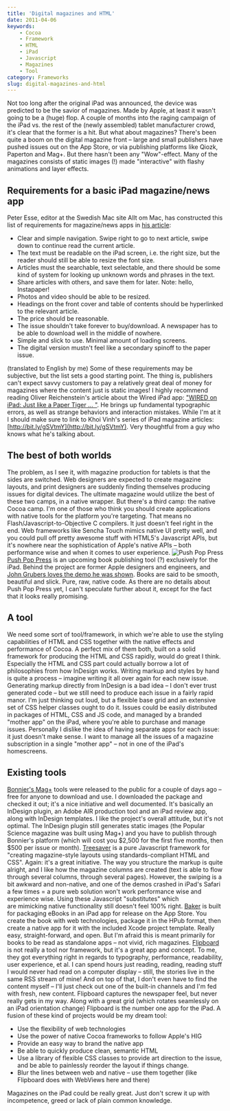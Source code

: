 ```yaml
---
title: 'Digital magazines and HTML'
date: 2011-04-06
keywords:
    - Cocoa
    - Framework
    - HTML
    - iPad
    - Javascript
    - Magazines
    - Tool
category: Frameworks
slug: digital-magazines-and-html
---
```


Not too long after the original iPad was announced, the device was predicted to be the savior of
magazines. Made by Apple, at least it wasn't going to be a (huge) flop. A couple of months into the
raging campaign of the iPad vs. the rest of the (newly assembled) tablet manufacturer crowd, it's
clear that the former is a hit. But what about magazines? There's been quite a boom on the digital
magazine front – large and small publishers have pushed issues out on the App Store, or via
publishing platforms like Qiozk, Paperton and Mag+. But there hasn't been any "Wow"-effect. Many of
the magazines consists of static images (!) made "interactive" with flashy animations and layer
effects.

## Requirements for a basic iPad magazine/news app

Peter Esse, editor at the Swedish Mac site Allt om Mac, has constructed this list of requirements
for magazine/news apps in
[his article](http://alltommac.se/artiklar/tidningsapparna-ett-han-mot-lasarna/):

- Clear and simple navigation. Swipe right to go to next article, swipe down to continue read the
  current article.
- The text must be readable on the iPad screen, i.e. the right size, but the reader should still be
  able to resize the font size.
- Articles must the searchable, text selectable, and there should be some kind of system for looking
  up unknown words and phrases in the text.
- Share articles with others, and save them for later. Note: hello, Instapaper!
- Photos and video should be able to be resized.
- Headings on the front cover and table of contents should be hyperlinked to the relevant article.
- The price should be reasonable.
- The issue shouldn't take forever to buy/download. A newspaper has to be able to download well in
  the middle of nowhere.
- Simple and slick to use. Minimal amount of loading screens.
- The digital version mustn't feel like a secondary spinoff to the paper issue.

(translated to English by me) Some of these requirements may be subjective, but the list sets a good
starting point. The thing is, publishers can't expect savvy customers to pay a relatively great deal
of money for magazines where the content just is static images! I highly recommend reading Oliver
Reichenstein's article about the Wired iPad app:
["WIRED on iPad: Just like a Paper Tiger ... "](http://www.informationarchitects.jp/en/wired-on-ipad-just-like-a-paper-tiger/).
He brings up fundamental typographic errors, as well as strange behaviors and interaction mistakes.
While I'm at it I should make sure to link to Khoi Vinh's series of iPad magazine articles: 
[http://bit.ly/gSVtmY](http://bit.ly/gSVtmY). Very thoughtful from a guy who knows what he's talking
about.

## The best of both worlds

The problem, as I see it, with magazine production for tablets is that the sides are switched. Web
designers are expected to create magazine layouts, and print designers are suddenly finding
themselves producing issues for digital devices. The ultimate magazine would utilize the best of
these two camps, in a native wrapper. But there's a third camp: the native Cocoa camp. I'm one of
those who think you should create applications with native tools for the platform you're targeting.
That means no Flash/Javascript-to-Objective C compilers. It just doesn't feel right in the end. Web
frameworks like Sencha Touch mimics native UI pretty well, and you could pull off pretty awesome
stuff with HTML5's Javascript APIs, but it's nowhere near the sophistication of Apple's native APIs
– both performance wise and when it comes to user experience.
![](http://213.185.255.138/core/wp-content/uploads/2011/04/background2x-644x419.jpg "Push Pop Press")
[Push Pop Press](http://www.pushpoppress.com/) is an upcoming book publishing tool
(?) exclusively for the iPad. Behind the project are former Apple designers and engineers, and
[John Grubers loves the demo he was shown](http://daringfireball.net/2011/02/push_pop_press). Books
are said to be smooth, beautiful and slick. Pure, raw, native code. As there are no details about
Push Pop Press yet, I can't speculate further about it, except for the fact that it looks really
promising.

## A tool

We need some sort of tool/framework, in which we're able to use the styling capabilities of HTML and
CSS together with the native effects and performance of Cocoa. A perfect mix of them both, built on
a solid framework for producing the HTML and CSS rapidly, would do great I think. Especially the
HTML and CSS part could actually borrow a lot of philosophies from how InDesign works. Writing
markup and styles by hand is quite a process – imagine writing it all over again for each new issue.
Generating markup directly from InDesign is a bad idea – I don't ever trust generated code – but we
still need to produce each issue in a fairly rapid manor. I'm just thinking out loud, but a flexible
base grid and an extensive set of CSS helper classes ought to do it. Issues could be easily
distributed in packages of HTML, CSS and JS code, and managed by a branded "mother app" on the iPad,
where you're able to purchase and manage issues. Personally I dislike the idea of having separate
apps for each issue: it just doesn't make sense. I want to manage all the issues of a magazine
subscription in a single "mother app" – not in one of the iPad's homescreens.

## Existing tools

[Bonnier's Mag+](http://magplus.com) tools were released to the public for a couple of days ago –
free for anyone to download and use. I downloaded the package and checked it out; it's a nice
initiative and well documented. It's basically an InDesign plugin, an Adobe AIR production tool and
an iPad review app, along with InDesign templates. I like the project's overall attitude, but it's
not optimal. The InDesign plugin still generates static images (the Popular Science magazine was
built using Mag+) and you have to publish through Bonnier's platform (which will cost you $2,500 for
the first five months, then $500 per issue or month). [Treesaver](http://treesaverjs.com/) is a pure
Javascript framework for "creating magazine-style layouts using standards-compliant HTML and CSS".
Again: it's a great initiative. The way you structure the markup is quite alright, and I like how
the magazine columns are created (text is able to flow through several columns, through several
pages). However, the swiping is a bit awkward and non-native, and one of the demos crashed in iPad's
Safari a few times = a pure web solution won't work performance wise and experience wise. Using
these Javascript "substitutes" which are mimicking native functionality still doesn't feel 100%
right. [Baker](http://bakerframework.com/) is built for packaging eBooks in an iPad app for release
on the App Store. You create the book with web technologies, package it in the HPub format, then
create a native app for it with the included Xcode project template. Really easy, straight-forward,
and open. But I'm afraid this is meant primarily for books to be read as standalone apps – not
vivid, rich magazines. [Flipboard](http://flipboard.com/) is not really a tool nor framework, but
it's a great app and concept. To me, they got everything right in regards to typography,
performance, readability, user experience, et al. I can spend hours just reading, reading, reading
stuff I would never had read on a computer display – still, the stories live in the same RSS stream
of mine! And on top of that, I don't even have to find the content myself – I'll just check out one
of the built-in channels and I'm fed with fresh, new content. Flipboard captures the newspaper feel,
but never really gets in my way. Along with a great grid (which rotates seamlessly on an iPad
orientation change) Flipboard is the number one app for the iPad. A fusion of these kind of projects
would be my dream tool:

- Use the flexibility of web technologies
- Use the power of native Cocoa frameworks to follow Apple's HIG
- Provide an easy way to brand the native app
- Be able to quickly produce clean, semantic HTML
- Use a library of flexible CSS classes to provide art direction to the issue, and be able to
  painlessly reorder the layout if things change.
- Blur the lines between web and native – use them together (like Flipboard does with WebViews here
  and there)

Magazines on the iPad could be really great. Just don't screw it up with incompetence, greed or lack
of plain common knowledge.
